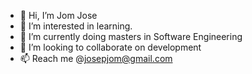 - 👋 Hi, I’m Jom Jose
- 👀 I’m interested in learning.
- 🌱 I’m currently doing masters in Software Engineering
- 💞️ I’m looking to collaborate on development
- 📫 Reach me @josepjom@gmail.com

<!---
jomjosex/jomjosex is a ✨ special ✨ repository because its `README.md` (this file) appears on your GitHub profile.
You can click the Preview link to take a look at your changes.
--->
